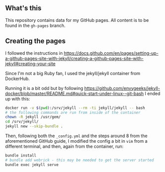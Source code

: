 ## What's this

This repository contains data for my GitHub pages. All content is to be found in the
`gh-pages` branch.

## Creating the pages

I followed the instructions in https://docs.github.com/en/pages/setting-up-a-github-pages-site-with-jekyll/creating-a-github-pages-site-with-jekyll#creating-your-site

Since I'm not a big Ruby fan, I used the jekyll/jekyll container from DockerHub.

Running it is a bit odd but by following https://github.com/envygeeks/jekyll-docker/blob/master/README.md#quick-start-under-linux--git-bash
I ended up with this:

```bash
docker run -v $(pwd):/srv/jekyll --rm -ti jekyll/jekyll -- bash
# the following commands are run from inside of the container
chown -R jekyll /usr/gem/
cd /srv/jekyll/
jekyll new --skip-bundle .
```

Then, following both the `_config.yml` and the steps around 8 from the aforementioned GitHub guide,
I modified the config a bit in `vim` from a different terminal, and then, again from the container,
run:

```bash
bundle install
# bundle add webrick - this may be needed to get the server started
bundle exec jekyll serve
```

